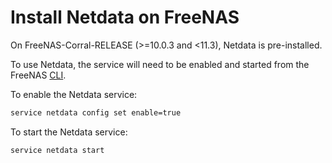 <!--
title: "Install Netdata on FreeNAS"
custom_edit_url: https://github.com/netdata/netdata/edit/master/packaging/installer/methods/freenas.md
sidebar_label: "Install Netdata on FreeNAS"
learn_status: "Published"
learn_topic_type: "Tasks"
learn_rel_path: "Installation"
-->

# Install Netdata on FreeNAS

On FreeNAS-Corral-RELEASE (>=10.0.3 and <11.3), Netdata is pre-installed.

To use Netdata, the service will need to be enabled and started from the FreeNAS [CLI](https://github.com/freenas/cli).

To enable the Netdata service:

```sh
service netdata config set enable=true
```

To start the Netdata service:

```sh
service netdata start
```


